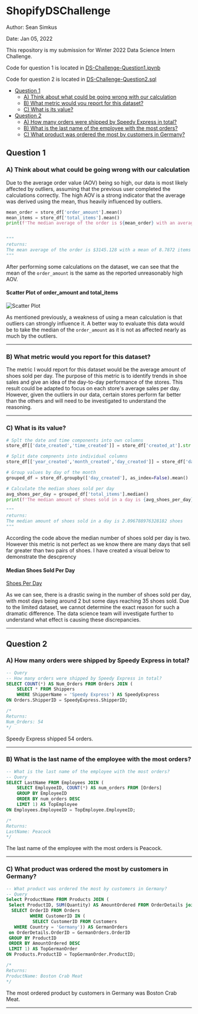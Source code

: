 
# ShopifyDSChallenge

Author: Sean Simkus

Date: Jan 05, 2022

This repository is my submission for Winter 2022 Data Science Intern Challenge.

Code for question 1 is located in [DS-Challenge-Question1.ipynb](https://github.com/seansimkus/Shopify-Challange/blob/main/DS-Challenge-Question1.ipynb)

Code for question 2 is located in [DS-Challenge-Question2.sql](https://github.com/seansimkus/Shopify-Challange/blob/main/DS-Challenge-Question2.sql)

- [Question 1](#question-1)
  - [A) Think about what could be going wrong with our calculation](#a-think-about-what-could-be-going-wrong-with-our-calculation)
  - [B) What metric would you report for this dataset?](#b-what-metric-would-you-report-for-this-dataset)
  - [C) What is its value?](#c-what-is-its-value)
- [Question 2](#question-2)
  - [A) How many orders were shipped by Speedy Express in total?](#a-how-many-orders-were-shipped-by-speedy-express-in-total)
  - [B) What is the last name of the employee with the most orders?](#b-what-is-the-last-name-of-the-employee-with-the-most-orders)
  - [C) What product was ordered the most by customers in Germany?](#c-what-product-was-ordered-the-most-by-customers-in-germany)

## Question 1

### A) Think about what could be going wrong with our calculation

Due to the average order value (AOV) being so high, our data is most likely affected by outliers, assuming that the previous user completed the calculations correctly. The high AOV is a strong indicator that the average was derived using the mean, thus heavily influenced by outliers.

```python
mean_order = store_df['order_amount'].mean()
mean_items = store_df['total_items'].mean()
print(f'The median average of the order is ${mean_order} with an average of {mean_items} items sold')


""" 
returns:
The mean average of the order is $3145.128 with a mean of 8.7872 items sold
"""

```

  After performing some calculations on the dataset, we can see that the mean of the `order_amount` is the same as the reported unreasonably high AOV.

#### Scatter Plot of order_amount and total_items

  ![Scatter Plot](https://github.com/seansimkus/Shopify-Challenge/blob/main/scatterplot.jpeg "Scatter Plot")

  As mentioned previously, a weakness of using a mean calculation is that outliers can strongly influence it. A better way to evaluate this data would be to take the median of the `order_amount` as it is not as affected nearly as much by the outliers.

---

### B) What metric would you report for this dataset?

The metric I would report for this dataset would be the average amount of shoes sold per day. The purpose of this metric is to identify trends in shoe sales and give an idea of the day-to-day performance of the stores. This result could be adapted to focus on each store's average sales per day. However, given the outliers in our data, certain stores perform far better than the others and will need to be investigated to understand the reasoning.

---

### C) What is its value?

```python
# Splt the date and time components into own columns
store_df[['date_created','time_created']] = store_df['created_at'].str.split(' ',1,expand = True)

# Split date compnents into individual columns
store_df[['year_created','month_created','day_created']] = store_df['date_created'].str.split('-', expand=True)

# Group values by day of the month
grouped_df = store_df.groupby(['day_created'], as_index=False).mean()

# Calculate the median shoes sold per day
avg_shoes_per_day = grouped_df['total_items'].median()
print(f'The median amount of shoes sold in a day is {avg_shoes_per_day} shoes')

"""
returns:
The median amount of shoes sold in a day is 2.096788976328182 shoes
"""
```

According the code above the median number of shoes sold per day is two. However this metric is not perfect as we know there are many days that sell far greater than two pairs of shoes. I have created a visual below to demonstrate the descprency

#### Median Shoes Sold Per Day

[Shoes Per Day](https://github.com/seansimkus/Shopify-Challenge/blob/main/ShoesPerDay.jpeg "Shoes Per Day Bar Chart")

As we can see, there is a drastic swing in the number of shoes sold per day, with most days being around 2 but some days reaching 35 shoes sold. Due to the limited dataset, we cannot determine the exact reason for such a dramatic difference. The data science team will investigate further to understand what effect is causing these discrepancies.

---

## Question 2

### A) How many orders were shipped by Speedy Express in total?

```SQL
-- Query
-- How many orders were shipped by Speedy Express in total?
SELECT COUNT(*) AS Num_Orders FROM Orders JOIN (
    SELECT * FROM Shippers
    WHERE ShipperName = 'Speedy Express') AS SpeedyExpress
ON Orders.ShipperID = SpeedyExpress.ShipperID;

/*
Returns:
Num_Orders: 54
*/
```

Speedy Express shipped 54 orders.

---

### B) What is the last name of the employee with the most orders?

```SQL
-- What is the last name of the employee with the most orders?
-- Query
SELECT LastName FROM Employees JOIN (
    SELECT EmployeeID, COUNT(*) AS num_orders FROM [Orders]
    GROUP BY EmployeeID
    ORDER BY num_orders DESC
    LIMIT 1) AS TopEmployee
ON Employees.EmployeeID = TopEmployee.EmployeeID;

/*
Returns:
LastName: Peacock
*/
```

The last name of the employee with the most orders is Peacock.

---

### C) What product was ordered the most by customers in Germany?

```SQL
-- What product was ordered the most by customers in Germany?
-- Query
Select ProductName FROM Products JOIN (
 Select ProductID, SUM(Quantity) AS AmountOrdered FROM OrderDetails join (
  SELECT OrderID FROM Orders 
         WHERE CustomerID IN (
          SELECT CustomerID FROM Customers
   WHERE Country = 'Germany')) AS GermanOrders
 on OrderDetails.OrderID = GermanOrders.OrderID
 GROUP BY ProductID
 ORDER BY AmountOrdered DESC
 LIMIT 1) AS TopGermanOrder
ON Products.ProductID = TopGermanOrder.ProductID;

/*
Returns:
ProductName: Boston Crab Meat
*/
```

The most ordered product by customers in Germany was Boston Crab Meat.

---
